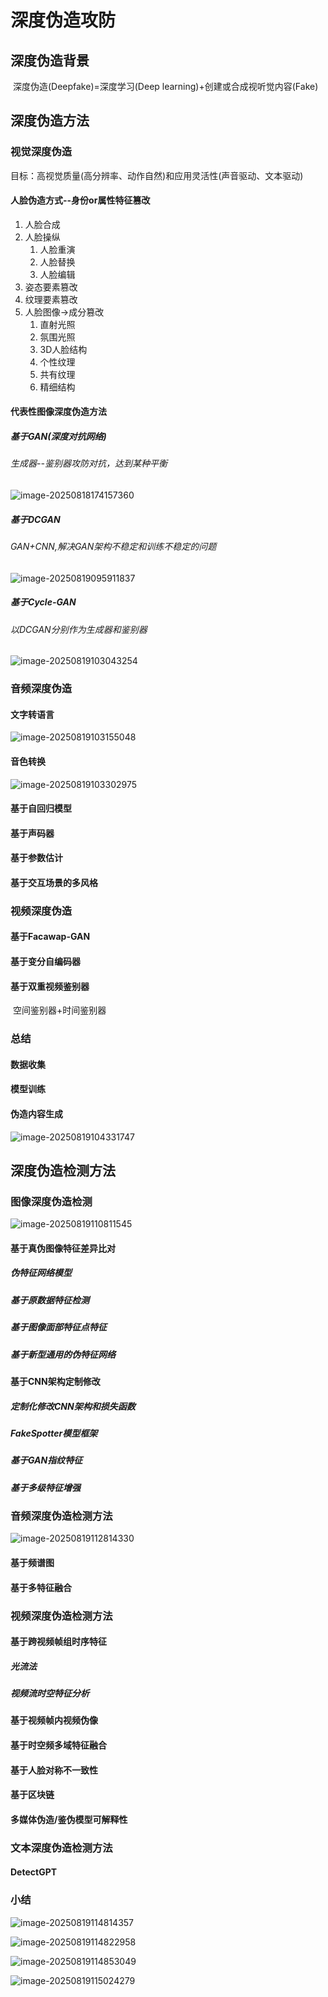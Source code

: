 # 深度伪造攻防

## 深度伪造背景

​	深度伪造(Deepfake)=深度学习(Deep learning)+创建或合成视听觉内容(Fake)

## 深度伪造方法

### 视觉深度伪造

目标：高视觉质量(高分辨率、动作自然)和应用灵活性(声音驱动、文本驱动)

#### 人脸伪造方式--身份or属性特征篡改

1. 人脸合成
2. 人脸操纵
   1. 人脸重演
   2. 人脸替换
   3. 人脸编辑
3. 姿态要素篡改
4. 纹理要素篡改
5. 人脸图像->成分篡改
   1. 直射光照
   2. 氛围光照
   3. 3D人脸结构
   4. 个性纹理
   5. 共有纹理
   6. 精细结构

#### 代表性图像深度伪造方法

##### 基于GAN(深度对抗网络)

###### 生成器--鉴别器攻防对抗，达到某种平衡

![image-20250818174157360](./assets/image-20250818174157360.png)

##### 基于DCGAN

###### GAN+CNN,解决GAN架构不稳定和训练不稳定的问题

![image-20250819095911837](./assets/image-20250819095911837.png)

##### 基于Cycle-GAN

###### 以DCGAN分别作为生成器和鉴别器

![image-20250819103043254](./assets/image-20250819103043254.png)

### 音频深度伪造

#### 文字转语言

![image-20250819103155048](./assets/image-20250819103155048.png)

#### 音色转换

![image-20250819103302975](./assets/image-20250819103302975.png)

#### 基于自回归模型

#### 基于声码器

#### 基于参数估计

#### 基于交互场景的多风格

### 视频深度伪造

#### 基于Facawap-GAN

#### 基于变分自编码器

#### 基于双重视频鉴别器

​	空间鉴别器+时间鉴别器

### 总结

#### 数据收集

#### 模型训练

#### 伪造内容生成

![image-20250819104331747](./assets/image-20250819104331747.png)

##  深度伪造检测方法

### 图像深度伪造检测

![image-20250819110811545](./assets/image-20250819110811545.png)

#### 基于真伪图像特征差异比对

##### 伪特征网络模型

##### 基于原数据特征检测

##### 基于图像面部特征点特征

##### 基于新型通用的伪特征网络

#### 基于CNN架构定制修改

##### 定制化修改CNN架构和损失函数

##### FakeSpotter模型框架

##### 基于GAN指纹特征

##### 基于多级特征增强

### 音频深度伪造检测方法

![image-20250819112814330](./assets/image-20250819112814330.png)

#### 基于频谱图

#### 基于多特征融合

### 视频深度伪造检测方法

#### 基于跨视频帧组时序特征

##### 光流法

##### 视频流时空特征分析

#### 基于视频帧内视频伪像

#### 基于时空频多域特征融合

#### 基于人脸对称不一致性

#### 基于区块链

#### 多媒体伪造/鉴伪模型可解释性

### 文本深度伪造检测方法

#### DetectGPT

### 小结

![image-20250819114814357](./assets/image-20250819114814357.png)

![image-20250819114822958](./assets/image-20250819114822958.png)

![image-20250819114853049](./assets/image-20250819114853049.png)

![image-20250819115024279](./assets/image-20250819115024279.png)